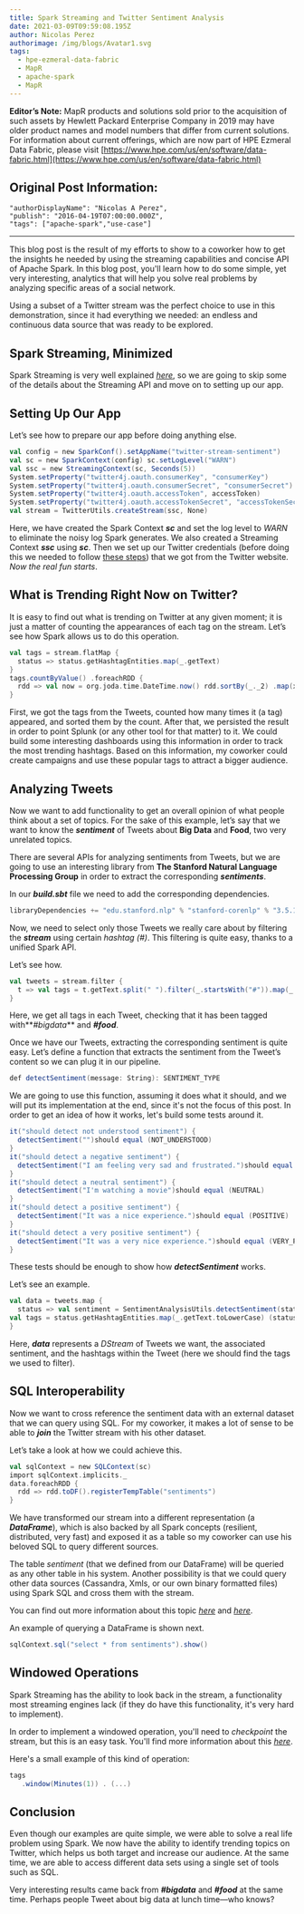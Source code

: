 ```yaml
---
title: Spark Streaming and Twitter Sentiment Analysis
date: 2021-03-09T09:59:08.195Z
author: Nicolas Perez
authorimage: /img/blogs/Avatar1.svg
tags:
  - hpe-ezmeral-data-fabric
  - MapR
  - apache-spark
  - MapR
---
```

**Editor’s Note:** MapR products and solutions sold prior to the acquisition of such assets by Hewlett Packard Enterprise Company in 2019 may have older product names and model numbers that differ from current solutions. For information about current offerings, which are now part of HPE Ezmeral Data Fabric, please visit [https://www.hpe.com/us/en/software/data-fabric.html](https://www.hpe.com/us/en/software/data-fabric.html)



## Original Post Information:

```
"authorDisplayName": "Nicolas A Perez",
"publish": "2016-04-19T07:00:00.000Z",
"tags": ["apache-spark","use-case"]
```



---



This blog post is the result of my efforts to show to a coworker how to get the insights he needed by using the streaming capabilities and concise API of Apache Spark. In this blog post, you'll learn how to do some simple, yet very interesting,  analytics that will help you solve real problems by analyzing specific areas of a social network.



Using a subset of a Twitter stream was the perfect choice to use in this demonstration, since it had everything we needed: an endless and continuous data source that was ready to be explored.



## Spark Streaming, Minimized

Spark Streaming is very well explained [_here_](http://spark.apache.org/docs/latest/streaming-programming-guide.html),  so we are going to skip some of the details about the Streaming API and move on to setting up our app.



## Setting Up Our App

Let’s see how to prepare our app before doing anything else.



```scala
val config = new SparkConf().setAppName("twitter-stream-sentiment")
val sc = new SparkContext(config) sc.setLogLevel("WARN")
val ssc = new StreamingContext(sc, Seconds(5))
System.setProperty("twitter4j.oauth.consumerKey", "consumerKey")
System.setProperty("twitter4j.oauth.consumerSecret", "consumerSecret")
System.setProperty("twitter4j.oauth.accessToken", accessToken)
System.setProperty("twitter4j.oauth.accessTokenSecret", "accessTokenSecret")
val stream = TwitterUtils.createStream(ssc, None)
```



Here, we have created the Spark Context **_sc_** and set the log level to _WARN_ to eliminate the noisy log Spark generates. We also created a Streaming Context **_ssc_** using **_sc_**. Then we set up our Twitter credentials (before doing this we needed to follow [these steps](https://iag.me/socialmedia/how-to-create-a-twitter-app-in-8-easy-steps/)) that we got from the Twitter website. _Now the real fun starts_.



## What is Trending Right Now on Twitter?

It is easy to find out what is trending on Twitter at any given moment; it is just a matter of counting the appearances of each tag on the stream. Let’s see how Spark allows us to do this operation.



```scala
val tags = stream.flatMap {
  status => status.getHashtagEntities.map(_.getText)  
}
tags.countByValue() .foreachRDD {
  rdd => val now = org.joda.time.DateTime.now() rdd.sortBy(_._2) .map(x => (x, now)) .saveAsTextFile(s"~/twitter/$now")
}
```



First, we got the tags from the Tweets, counted how many times it (a tag) appeared, and sorted them by the count. After that, we persisted the result in order to point Splunk (or any other tool for that matter) to it. We could build some interesting dashboards using this information in order to track the most trending hashtags. Based on this information, my coworker could create campaigns and use these popular tags to attract a bigger audience.



## Analyzing Tweets

Now we want to add functionality to get an overall opinion of what people think about a set of topics. For the sake of this example, let’s say that we want to know the **_sentiment_** of Tweets about **Big Data** and **Food**, two very unrelated topics.



There are several APIs for analyzing sentiments from Tweets, but we are going to use an interesting library from **The Stanford Natural Language Processing Group** in order to extract the corresponding **_sentiments_**.



In our **_build.sbt_** file we need to add the corresponding dependencies.



```scala
libraryDependencies += "edu.stanford.nlp" % "stanford-corenlp" % "3.5.1" libraryDependencies += "edu.stanford.nlp" % "stanford-corenlp" % "3.5.1"classifier "models"
```



Now, we need to select only those Tweets we really care about by filtering the **_stream_** using certain _hashtag (#)_. This filtering is quite easy, thanks to a unified Spark API.



Let’s see how.



```scala
val tweets = stream.filter {
  t => val tags = t.getText.split(" ").filter(_.startsWith("#")).map(_.toLowerCase) tags.contains("#bigdata") && tags.contains("#food")
}
```



Here, we get all tags in each Tweet, checking that it has been tagged with**_#bigdata_** and **_#food_**.



Once we have our Tweets, extracting the corresponding sentiment is quite easy. Let’s define a function that extracts the sentiment from the Tweet’s content so we can plug it in our pipeline.



```scala
def detectSentiment(message: String): SENTIMENT_TYPE
```



We are going to use this function, assuming it does what it should, and we will put its implementation at the end, since it's not the focus of this post. In order to get an idea of how it works, let's build some tests around it.



```scala
it("should detect not understood sentiment") {
  detectSentiment("")should equal (NOT_UNDERSTOOD) 
}
it("should detect a negative sentiment") {
  detectSentiment("I am feeling very sad and frustrated.")should equal (NEGATIVE)
}
it("should detect a neutral sentiment") {
  detectSentiment("I'm watching a movie")should equal (NEUTRAL)
}
it("should detect a positive sentiment") {
  detectSentiment("It was a nice experience.")should equal (POSITIVE)
}
it("should detect a very positive sentiment") {
  detectSentiment("It was a very nice experience.")should equal (VERY_POSITIVE)
}
```



These tests should be enough to show how **_detectSentiment_** works.



Let’s see an example.



```scala
val data = tweets.map {
  status => val sentiment = SentimentAnalysisUtils.detectSentiment(status.getText)
val tags = status.getHashtagEntities.map(_.getText.toLowerCase) (status.getText, sentiment.toString, tags)
}
```



Here, **_data_** represents a _DStream_ of Tweets we want, the associated sentiment, and the hashtags within the Tweet (here we should find the tags we used to filter).



## SQL Interoperability

Now we want to cross reference the sentiment data with an external dataset that we can query using SQL. For my coworker, it makes a lot of sense to be able to **_join_** the Twitter stream with his other dataset.



Let’s take a look at how we could achieve this.



```scala
val sqlContext = new SQLContext(sc)
import sqlContext.implicits._ 
data.foreachRDD {
  rdd => rdd.toDF().registerTempTable("sentiments")
}
```



We have transformed our stream into a different representation (a **_DataFrame_**), which is also backed by all Spark concepts (resilient, distributed, very fast) and exposed it as a table so my coworker can use his beloved SQL to query different sources.



The table _sentiment_ (that we defined from our DataFrame) will be queried as any other table in his system. Another possibility is that we could query other data sources (Cassandra, Xmls, or our own binary formatted files) using Spark SQL and cross them with the stream.



You can find out more information about this topic [_here_](https://medium.com/@anicolaspp/apache-spark-as-a-distributed-sql-engine-4373e254e0f9#.55n08p6w4) and [_here_](https://medium.com/@anicolaspp/extending-our-spark-sql-query-engine-5f4a088de986#.9jm66wp3o).



An example of querying a DataFrame is shown next.



```scala
sqlContext.sql("select * from sentiments").show()
```



## Windowed Operations

Spark Streaming has the ability to look back in the stream, a functionality most streaming engines lack (if they do have this functionality, it's very hard to implement).



In order to implement a windowed operation, you'll need to _checkpoint_ the stream, but this is an easy task. You'll find more information about this [_here_](http://spark.apache.org/docs/latest/streaming-programming-guide.html#checkpointing).



Here's a small example of this kind of operation:



```scala
tags  
   .window(Minutes(1)) . (...)
```



## Conclusion

Even though our examples are quite simple, we were able to solve a real life problem using Spark. We now have the ability to identify trending topics on Twitter, which helps us both target and increase our audience. At the same time, we are able to access different data sets using a single set of tools such as SQL.

Very interesting results came back from **_#bigdata_** and **_#food_** at the same time. Perhaps people Tweet about big data at lunch time—who knows?